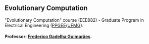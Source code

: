 ## Evolutionary Computation
"Evolutionary Computation" course (EEE882) - Graduate Program in Electrical Engineering ([PPGEE](https://www.ppgee.ufmg.br/indexi.php)/[UFMG](https://ufmg.br/international-visitors)).

#### Professor: [Frederico Gadelha Guimarães](https://minds.eng.ufmg.br/team/1).
